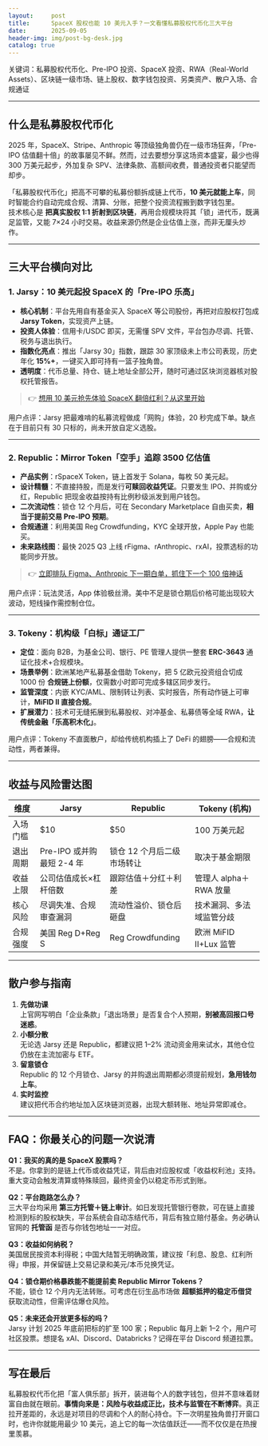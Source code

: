 ```yaml
---
layout:     post
title:      SpaceX 股权也能 10 美元入手？一文看懂私募股权代币化三大平台
date:       2025-09-05
header-img: img/post-bg-desk.jpg
catalog: true
---
```


关键词：私募股权代币化、Pre-IPO 投资、SpaceX 投资、RWA（Real-World Assets）、区块链一级市场、链上股权、数字钱包投资、另类资产、散户入场、合规通证

---

## 什么是私募股权代币化

2025 年，SpaceX、Stripe、Anthropic 等顶级独角兽仍在一级市场狂奔，「Pre-IPO 估值翻十倍」的故事屡见不鲜。然而，过去要想分享这场资本盛宴，最少也得 300 万美元起步，外加复杂 SPV、法律条款、高额间收费，普通投资者只能望而却步。

「私募股权代币化」把高不可攀的私募份额拆成链上代币，**10 美元就能上车**，同时智能合约自动完成合规、清算、分账，把整个投资流程搬到数字钱包里。  
技术核心是 **把真实股权 1:1 折射到区块链**，再用合规模块将其「锁」进代币，既满足监管，又能 7×24 小时交易。收益来源仍然是企业估值上涨，而非无厘头炒作。

---

## 三大平台横向对比

### 1. Jarsy：10 美元起投 SpaceX 的「Pre-IPO 乐高」

- **核心机制**：平台先用自有基金买入 SpaceX 等公司股份，再把对应股权打包成 **Jarsy Token**，实现资产上链。  
- **投资人体验**：信用卡/USDC 即买，无需懂 SPV 文件，平台包办尽调、托管、税务与退出执行。  
- **指数化亮点**：推出「Jarsy 30」指数，跟踪 30 家顶级未上市公司表现，历史年化 **15%+**，一键买入即可持有一篮子独角兽。  
- **透明度**：代币总量、持仓、链上地址全部公开，随时可通过区块浏览器核对股权托管报告。

> 👉 [想用 10 美元抢先体验 SpaceX 翻倍红利？从这里开始](https://okxdog.com/)

用户点评：Jarsy 把最难啃的私募流程做成「网购」体验，20 秒完成下单。缺点在于目前只有 30 只标的，尚未开放自定义选股。

---

### 2. Republic：Mirror Token「空手」追踪 3500 亿估值

- **产品实例**：rSpaceX Token，链上首发于 Solana，每枚 50 美元起。  
- **设计精髓**：不直接持股，而是发行**可赎回收益凭证**。只要发生 IPO、并购或分红，Republic 把现金收益按持有比例秒级派发到用户钱包。  
- **二次流动性**：锁仓 12 个月后，可在 Secondary Marketplace 自由买卖，**相当于提前交易 Pre-IPO 预期**。  
- **合规通道**：利用美国 Reg Crowdfunding，KYC 全球开放，Apple Pay 也能买。  
- **未来路线图**：最快 2025 Q3 上线 rFigma、rAnthropic、rxAI，投票选标的功能同步开放。

> 👉 [立即排队 Figma、Anthropic 下一期白单，抓住下一个 100 倍神话](https://okxdog.com/)

用户点评：玩法灵活，App 体验极丝滑。美中不足是锁仓期后价格可能出现较大波动，短线操作需控制仓位。

---

### 3. Tokeny：机构级「白标」通证工厂

- **定位**：面向 B2B，为基金公司、银行、PE 管理人提供一整套 **ERC-3643** 通证化技术+合规模块。  
- **场景举例**：欧洲某地产私募基金借助 Tokeny，把 5 亿欧元投资组合切成 1000 份 **合规链上份额**，仅需数小时即可完成多辖区同步发行。  
- **监管深度**：内嵌 KYC/AML、限制转让列表、实时报告，所有动作链上可审计，**MiFID II 直接合规**。  
- **扩展潜力**：技术可无缝拓展到私募股权、对冲基金、私募债等全域 RWA，**让传统金融「乐高积木化」**。  

用户点评：Tokeny 不直面散户，却给传统机构插上了 DeFi 的翅膀——合规和流动性，两者兼得。

---

## 收益与风险雷达图

| 维度 | Jarsy | Republic | Tokeny (机构) |
|---|---|---|---|
| 入场门槛 | $10 | $50 | 100 万美元起 |
| 退出周期 | Pre-IPO 或并购最短 2-4 年 | 锁仓 12 个月后二级市场转让 | 取决于基金期限 |
| 收益上限 | 公司估值成长×杠杆倍数 | 跟踪估值＋分红＋利差 | 管理人 alpha＋RWA 放量 |
| 核心风险 | 尽调失准、合规审查漏洞 | 流动性溢价、锁仓后砸盘 | 技术漏洞、多法域监管分歧 |
| 合规强度 | 美国 Reg D+Reg S | Reg Crowdfunding | 欧洲 MiFID II+Lux 监管 |

---

## 散户参与指南

1. **先做功课**  
   上官网写明白「企业条款」「退出场景」是否复合个人预期，**别被高回报口号迷惑**。  
2. **小额分散**  
   无论选 Jarsy 还是 Republic，都建议把 1–2% 流动资金用来试水，其他仓位仍放在主流加密与 ETF。  
3. **留意锁仓**  
   Republic 的 12 个月锁仓、Jarsy 的并购退出周期都必须提前规划，**急用钱勿上车**。  
4. **实时监控**  
   建议把代币合约地址加入区块链浏览器，出现大额转账、地址异常即减仓。  

---

## FAQ：你最关心的问题一次说清

**Q1：我买的真的是 SpaceX 股票吗？**  
不是。你拿到的是链上代币或收益凭证，背后由对应股权或「收益权利池」支持。重大变动会触发清算或特殊赎回，最终资金仍以稳定币形式到账。

**Q2：平台跑路怎么办？**  
三大平台均采用 **第三方托管＋链上审计**。如日发现托管银行卷款，可在链上直接检测到标的股权缺失，平台系统会自动冻结代币，背后有独立赔付基金。务必确认官网的 **托管函** 是否与你钱包地址一一对应。

**Q3：收益如何纳税？**  
美国居民按资本利得税；中国大陆暂无明确政策，建议按「利息、股息、红利所得」申报，并保留链上交易记录和美元/本币兑换凭证。

**Q4：锁仓期价格暴跌能不能提前卖 Republic Mirror Tokens？**  
不能，锁仓 12 个月内无法转账。可考虑在衍生品市场做 **超额抵押的稳定币借贷** 获取流动性，但需评估爆仓风险。

**Q5：未来还会开放更多标的吗？**  
Jarsy 计划 2025 年底前把标的扩至 100 家；Republic 每月上新 1–2 个，用户可社区投票。想提名 xAI、Discord、Databricks？记得在平台 Discord 频道拉票。

---

## 写在最后

私募股权代币化把「富人俱乐部」拆开，装进每个人的数字钱包，但并不意味着财富自由就在眼前。**事情向来是：风险与收益成正比，技术与监管在不断博弈**。真正拉开差距的，永远是对项目的尽调和个人的耐心持仓。下一次明星独角兽打开窗口时，也许你就能用最少 10 美元，追上它的每一次估值跃迁——而不仅仅是在热搜里羡慕。